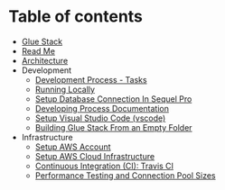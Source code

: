 # Table of contents

- [Glue Stack](README.md)
- [Read Me](README.md)
- [Architecture](./Architecture.md)
- Development
  - [Development Process - Tasks](./Development/DevelopmentProcess-Tasks.md)
  - [Running Locally](./Development/RunningLocally.md)
  - [Setup Database Connection In Sequel Pro](./Development/SetupDatabaseConnectionInSequelPro.md)
  - [Developing Process Documentation](./Development/DevelopingProcessDocumentation.md)
  - [Setup Visual Studio Code (vscode)](./Development/SetupVSCode.md)
  - [Building Glue Stack From an Empty Folder](./Development/BuildingGlueStackFromAnEmptyFolder.md)
- Infrastructure
  - [Setup AWS Account](./Infrastructure/SetupAWSAccount.md)
  - [Setup AWS Cloud Infrastructure](./Infrastructure/SetupAWSCloudInfrastructure.md)
  - [Continuous Integration (CI): Travis CI](./Infrastructure/ContinuousIntegration-TravisCI.md)
  - [Performance Testing and Connection Pool Sizes](./Infrastructure/PerformanceTestingAndConnectionPoolSizes.md)
